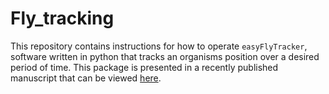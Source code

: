 # Fly_tracking

This repository contains instructions for how to operate `easyFlyTracker`, software written in python that tracks an organisms position over a desired period of time. This package is presented in a recently published manuscript that can be viewed [here](10.3389/fnbeh.2021.809665). 

